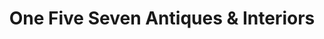 ---
title: "One Five Seven Antiques & Interiors"
url: /aldeburgh/one-five-seven-antiques-und-interiors/
shop: Antiquitäten
---